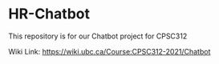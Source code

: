 # HR-Chatbot
This repository is for our Chatbot project for CPSC312

Wiki Link: https://wiki.ubc.ca/Course:CPSC312-2021/Chatbot

